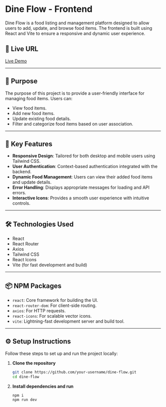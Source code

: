 # Dine Flow - Frontend

Dine Flow is a food listing and management platform designed to allow users to add, update, and browse food items. The frontend is built using React and Vite to ensure a responsive and dynamic user experience.

## 🔗 Live URL
[Live Demo](https://dine-flow-2abf7.web.app/)

---

## 🎯 Purpose
The purpose of this project is to provide a user-friendly interface for managing food items. Users can:
- View food items.
- Add new food items.
- Update existing food details.
- Filter and categorize food items based on user association.

---

## 🚀 Key Features
- **Responsive Design**: Tailored for both desktop and mobile users using Tailwind CSS.
- **User Authentication**: Context-based authentication integrated with the backend.
- **Dynamic Food Management**: Users can view their added food items and update details.
- **Error Handling**: Displays appropriate messages for loading and API errors.
- **Interactive Icons**: Provides a smooth user experience with intuitive controls.

---

## 🛠️ Technologies Used
- React
- React Router
- Axios
- Tailwind CSS
- React Icons
- Vite (for fast development and build)

---

## 📦 NPM Packages
- `react`: Core framework for building the UI.
- `react-router-dom`: For client-side routing.
- `axios`: For HTTP requests.
- `react-icons`: For scalable vector icons.
- `vite`: Lightning-fast development server and build tool.

---

## ⚙️ Setup Instructions

Follow these steps to set up and run the project locally:

1. **Clone the repository**
   ```bash
   git clone https://github.com/your-username/dine-flow.git
   cd dine-flow
2. **Install dependencies and run**
   ```bash
   npm i
   npm run dev
